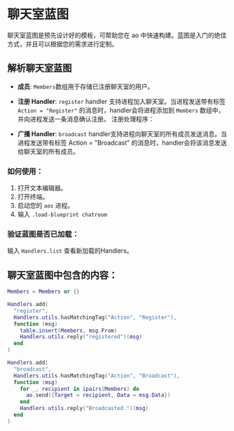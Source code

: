 # 聊天室蓝图

聊天室蓝图是预先设计好的模板，可帮助您在 ao 中快速构建。蓝图是入门的绝佳方式，并且可以根据您的需求进行定制。

## 解析聊天室蓝图

- **成员**: `Members`数组用于存储已注册聊天室的用户。

- **注册 Handler**: `register` handler 支持进程加入聊天室。当进程发送带有标签 `Action = "Register"` 的消息时，handler会将进程添加到 `Members` 数组中，并向进程发送一条消息确认注册。
注册处理程序：

- **广播 Handler**: `broadcast` handler支持进程向聊天室的所有成员发送消息。当进程发送带有标签 Action = "Broadcast" 的消息时，handler会将该消息发送给聊天室的所有成员。

### 如何使用：

1. 打开文本编辑器。
2. 打开终端。
3. 启动您的 `aos` 进程。
4. 输入 `.load-blueprint chatroom`

### 验证蓝图是否已加载：

输入 `Handlers.list` 查看新加载的Handlers。

## 聊天室蓝图中包含的内容：

```lua
Members = Members or {}

Handlers.add(
  "register",
  Handlers.utils.hasMatchingTag("Action", "Register"),
  function (msg)
    table.insert(Members, msg.From)
    Handlers.utils.reply("registered")(msg)
  end
)

Handlers.add(
  "broadcast",
  Handlers.utils.hasMatchingTag("Action", "Broadcast"),
  function (msg)
    for _, recipient in ipairs(Members) do
      ao.send({Target = recipient, Data = msg.Data})
    end
    Handlers.utils.reply("Broadcasted.")(msg)
  end
)
```
